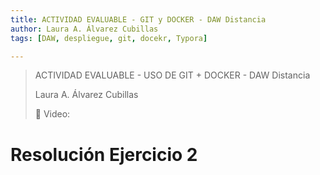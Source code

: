 ```yaml
---
title: ACTIVIDAD EVALUABLE - GIT y DOCKER - DAW Distancia
author: Laura A. Álvarez Cubillas
tags: [DAW, despliegue, git, docekr, Typora]

---
```


> ACTIVIDAD EVALUABLE - USO DE GIT + DOCKER - DAW Distancia
>
> Laura A. Álvarez Cubillas
>
> :link:  Video:  





# Resolución Ejercicio 2